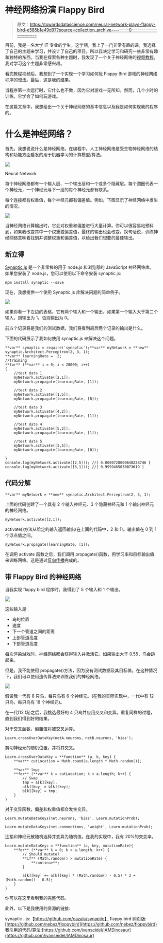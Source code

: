 # 神经网络扮演 Flappy Bird

> 原文：<https://towardsdatascience.com/neural-network-plays-flappy-bird-e585b1e49d97?source=collection_archive---------0----------------------->

目前，我是一名大学 IT 专业的学生。这学期，我上了一门非常有趣的课，我选择了自己的主题来学习，并设计了自己的项目。所以我决定学习和研究一些非常有趣和独特的东西。当我在探索各种主题时，我发现了一个关于神经网络的[视频教程](https://www.youtube.com/watch?v=P7XHzqZjXQs)，我对学习这个主题非常感兴趣。

看完教程视频后，我想到了一个实现一个学习如何玩 Flappy Bird 游戏的神经网络程序的想法。最后，这是我的结果。

当程序第一次运行时，它什么也不做，因为它对游戏一无所知。然而，几个小时的训练，它学会了如何玩游戏。

在这篇文章中，我想给出一个关于神经网络的基本信息以及我是如何实现我的程序的。

# 什么是神经网络？

首先，我想说说什么是神经网络。在编程中，人工神经网络是受生物神经网络的结构和功能方面启发的用于机器学习的计算模型/算法。

![](img/8534ef8ca437bdea1c7ad6faec635ef7.png)

Neural Network

每个神经网络都有一个输入层、一个输出层和一个或多个隐藏层。每个圆圈代表一个神经元，一个神经元与下一层的每个神经元都有联系。

每个连接都有权重值，每个神经元都有偏差值。例如，下图显示了神经网络中发生的情况。

![](img/8f17cdf1ac0a2b13d1dbffe6a9e04275.png)

当神经网络计算输出时，它会对权重和偏差进行大量计算。你可以很容易地预料到，如果我改变其中一个权重或偏差值，最终的输出也会改变。换句话说，训练神经网络意味着找到并调整权重和偏差值，以给出我们想要的最佳输出。

## 新立得

[Synaptic.js](https://synaptic.juancazala.com/#/) 是一个非常棒的用于 node.js 和浏览器的 JavaScript 神经网络库。如果您安装了 node.js，您可以使用以下命令安装 synaptic.js:

```
npm install synaptic --save
```

现在，我想提供一个使用 Synaptic.js 库解决问题的简单例子。

![](img/e3dc3fe5d9441d3e7d5ff661cf6c3885.png)

如果你看一下左边的表格，它有两个输入和一个输出。如果第一个输入大于第二个输入，则输出为 1。否则输出为 0。

前五个记录将是我们的测试数据，我们将看到最后两个记录的输出是什么。

下面的代码展示了我如何使用 synaptic.js 来解决这个问题。

```
**var** synaptic = require('synaptic');**var** myNetwork = **new** synaptic.Architect.Perceptron(2, 3, 1);
**var** learningRate = .2;
//training
**for** (**var** i = 0; i < 20000; i++)
{
    //test data 1
    myNetwork.activate([2,1]);
    myNetwork.propagate(learningRate, [1]);

    //test data 2
    myNetwork.activate([1,5]);
    myNetwork.propagate(learningRate, [0]);

    //test data 3
    myNetwork.activate([4,2]);
    myNetwork.propagate(learningRate, [1]);

    //test data 4
    myNetwork.activate([5,2]);
    myNetwork.propagate(learningRate, [1]);

    //test data 5
    myNetwork.activate([3,5]);
    myNetwork.propagate(learningRate, [0]);

}
console.log(myNetwork.activate([2,5])); //[ 0.0000728000640238746 ]
console.log(myNetwork.activate([3,1])); //[ 0.9999465030073619 ]
```

## 代码分解

```
**var** myNetwork = **new** synaptic.Architect.Perceptron(2, 3, 1);
```

上面的代码创建了一个具有 2 个输入神经元、3 个隐藏神经元和 1 个输出神经元的神经网络。

```
myNetwork.activate([2,1]);
```

activate()方法从给定的输入返回输出(在上面的代码中，2 和 1)。输出值在 0 到 1 个浮点值之间。

```
myNetwork.propagate(learningRate, [1]);
```

在调用 activate 函数之后，我们调用 propagate()函数，用学习率和目标输出值来训练网络。这是通过[反向传播](https://en.wikipedia.org/wiki/Backpropagation)完成的。

## 带 Flappy Bird 的神经网络

当我实现 flappy bird 程序时，我得到了 5 个输入和 1 个输出。

![](img/01d4262bbe770cc814aa417afc385394.png)

这些输入是:

*   鸟的位置
*   速度
*   下一个管道之间的距离
*   上部管道高度
*   下部管道高度

每次渲染游戏时，神经网络都会获得输入并激活它。如果输出大于 0.55，鸟会跳起来。

但是，我不能使用 propagate()方法，因为没有测试数据及其目标值。在这种情况下，我们可以使用遗传算法来训练我们的神经网络。

![](img/5b79c0989dfd155a6a1c50f5f785fcb8.png)

假设我一代有 8 只鸟，每只鸟有 6 个神经元。(在我的实际实现中，一代中有 12 只鸟，每只鸟有 18 个神经元)。

在一代(12 场)之后，我挑选最好的 4 只鸟并应用交叉和变异。重复同样的过程，直到我们得到好的结果。

对于交叉函数，偏置值将被交叉运算。

```
Learn.crossOverDataKey(netA.neurons, netB.neurons, 'bias');
```

剪切神经元的随机位置，并将其交叉。

```
Learn.crossOverDataKey = **function** (a, b, key) {
    **var** cutLocation = Math.round(a.length * Math.random());

    **var** tmp;
    **for** (**var** k = cutLocation; k < a.length; k++) {
        // Swap
        tmp = a[k][key];
        a[k][key] = b[k][key];
        b[k][key] = tmp;
    }
}
```

对于变异函数，偏差和权重值都会发生变异。

```
Learn.mutateDataKeys(net.neurons, 'bias', Learn.mutationProb);

Learn.mutateDataKeys(net.connections, 'weight', Learn.mutationProb);
```

连接和神经元被随机选择并变异为随机值。在我的实现中，我有 20%的突变率。

```
Learn.mutateDataKeys = **function** (a, key, mutationRate){
    **for** (**var** k = 0; k < a.length; k++) {
        // Should mutate?
        **if** (Math.random() > mutationRate) {
            **continue**;
        }

        a[k][key] += a[k][key] * (Math.random() - 0.5) * 3 + (Math.random() - 0.5);
    }
}
```

你可以在这里看到我的完整代码。

此外，以下是我使用的资源的链接:

synaptic . js:【https://github.com/cazala/synaptic】
flappy bird 网页版:[https://github.com/nebez/floppybird](https://github.com/nebez/floppybird)
我引用的代码/算法:[https://github.com/ivanseidel/IAMDinosaur](https://github.com/ivanseidel/IAMDinosaur)